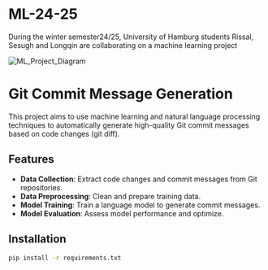 # ML-24-25
During the winter semester24/25, University of Hamburg students Rissal, Sesugh and Longqin are collaborating on a machine learning project

![ML_Project_Diagram](https://github.com/user-attachments/assets/96f8a85a-7f04-4e9f-8d51-fa21e793efb8)


# Git Commit Message Generation

This project aims to use machine learning and natural language processing techniques to automatically generate high-quality Git commit messages based on code changes (git diff).

## Features

- **Data Collection**: Extract code changes and commit messages from Git repositories.
- **Data Preprocessing**: Clean and prepare training data.
- **Model Training**: Train a language model to generate commit messages.
- **Model Evaluation**: Assess model performance and optimize.

## Installation

```bash
pip install -r requirements.txt

